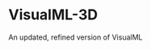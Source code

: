 <h1>VisualML-3D</h1>
</h3>An updated, refined version of <a href: "github.com/hershyz/visualML>VisualML</a>
